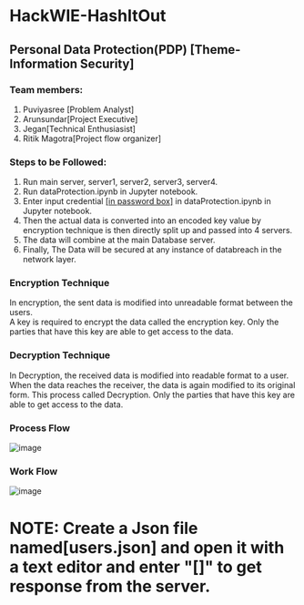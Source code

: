 # HackWIE-HashItOut

## Personal Data Protection(PDP) [Theme-Information Security]
### Team members: 
1. Puviyasree [Problem Analyst]
2. Arunsundar[Project Executive]
3. Jegan[Technical Enthusiasist]
4. Ritik Magotra[Project flow organizer]

### Steps to be Followed:
1. Run main server, server1, server2, server3, server4.
2. Run dataProtection.ipynb in Jupyter notebook.
3. Enter input credential [[in password box]]("#") in dataProtection.ipynb in Jupyter notebook.
4. Then the actual data is converted into an encoded key value by encryption technique is then directly split up and passed into 4 servers.
5. The data will combine at the main Database server.
6. Finally, The Data will be secured at any instance of databreach in the network layer.

### Encryption Technique
In encryption, the sent data is modified into unreadable format between the users.  
A key is required to encrypt the data called the encryption key. Only the parties that have this key are able to get access to the data.

### Decryption Technique
In Decryption, the received data is modified into readable format to a user. 
When the data reaches the receiver, the data is again modified to its original form. This process called Decryption. 
Only the parties that have this key are able to get access to the data.

### Process Flow
![image](https://user-images.githubusercontent.com/81563592/146177430-1619943e-9325-4e33-8ca7-653c081d5a85.png)

### Work Flow
![image](https://user-images.githubusercontent.com/81563592/146181871-7d9cf6ee-4e7d-449b-88e8-7b8a568e1f21.png)




# NOTE: Create a Json file named[users.json] and open it with a text editor and enter "[]" to get response from the server.

